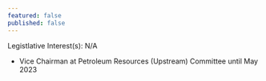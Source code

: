 ```yaml
---
featured: false
published: false
---
```

Legistlative Interest(s): N/A

* Vice Chairman at Petroleum Resources (Upstream) Committee until May 2023